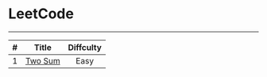 # LeetCode
---

| # | Title | Diffculty |
| --- | :---: | :---: |
| 1 | <a href="#">Two Sum</a> | Easy |

